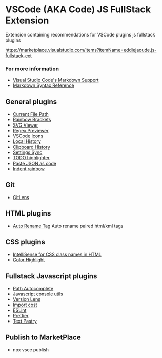 # VSCode (AKA Code) JS FullStack Extension

Extension containing recommendations for VSCode plugins js fullstack plugins

https://marketplace.visualstudio.com/items?itemName=eddiejaoude.js-fullstack-ext

### For more information

* [Visual Studio Code's Markdown Support](http://code.visualstudio.com/docs/languages/markdown)
* [Markdown Syntax Reference](https://help.github.com/articles/markdown-basics/)

## General plugins

- [Current File Path](https://marketplace.visualstudio.com/items?itemName=YoshinoriN.current-file-path)
- [Rainbow Brackets](https://marketplace.visualstudio.com/items?itemName=2gua.rainbow-brackets)
- [SVG Viewer](https://marketplace.visualstudio.com/items?itemName=cssho.vscode-svgviewer)
- [Regex Previewer](https://marketplace.visualstudio.com/items?itemName=chrmarti.regex)
- [VSCode Icons](https://marketplace.visualstudio.com/items?itemName=robertohuertasm.vscode-icons)
- [Local History](https://marketplace.visualstudio.com/items?itemName=xyz.local-history)
- [Clipboard History](https://marketplace.visualstudio.com/items?itemName=Anjali.clipboard-history)
- [Settings Sync](https://marketplace.visualstudio.com/items?itemName=Shan.code-settings-sync)
- [TODO highlighter](https://marketplace.visualstudio.com/items?itemName=wayou.vscode-todo-highlight)
- [Paste JSON as code](https://marketplace.visualstudio.com/items?itemName=quicktype.quicktype)
- [Indent rainbow](https://marketplace.visualstudio.com/items?itemName=oderwat.indent-rainbow)

## Git

- [GitLens](https://marketplace.visualstudio.com/items?itemName=eamodio.gitlens)

## HTML plugins

- [Auto Rename Tag](https://marketplace.visualstudio.com/items?itemName=formulahendry.auto-rename-tag) Auto rename paired html/xml tags

## CSS plugins

- [IntelliSense for CSS class names in HTML](https://marketplace.visualstudio.com/items?itemName=Zignd.html-css-class-completion)
- [Color Highlight](https://marketplace.visualstudio.com/items?itemName=naumovs.color-highlight)

## Fullstack Javascript plugins

- [Path Autocomplete](https://marketplace.visualstudio.com/items?itemName=ionutvmi.path-autocomplete)
- [Javascript console utils](https://marketplace.visualstudio.com/items?itemName=whtouche.vscode-js-console-utils)
- [Version Lens](https://marketplace.visualstudio.com/items?itemName=pflannery.vscode-versionlens)
- [Import cost](https://marketplace.visualstudio.com/items?itemName=wix.vscode-import-cost)
- [ESLint](https://marketplace.visualstudio.com/items?itemName=dbaeumer.vscode-eslint)
- [Prettier](https://marketplace.visualstudio.com/items?itemName=esbenp.prettier-vscode)
- [Text Pastry](https://marketplace.visualstudio.com/items?itemName=jkjustjoshing.vscode-text-pastry)

## Publish to MarketPlace

- npx vsce publish

